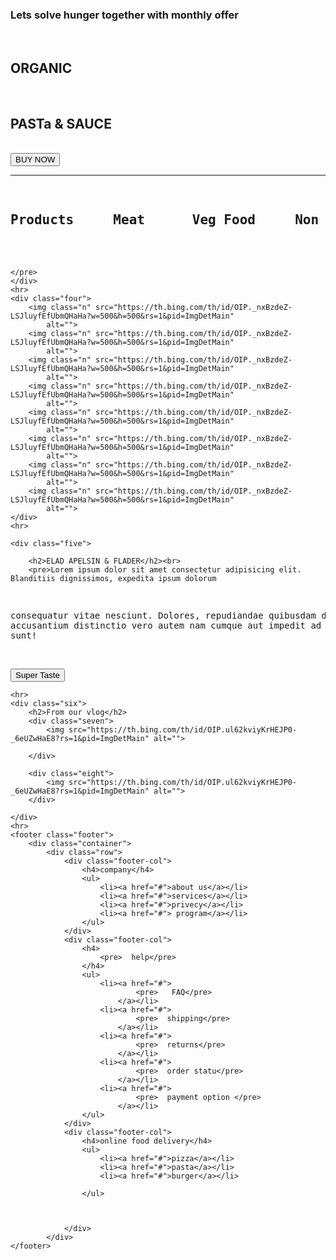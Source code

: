 <!DOCTYPE html>
<html lang="en">

<head>
    <meta charset="UTF-8">
    <meta name="viewport" content="width=device-width, initial-scale=1.0">
    <title>Document</title>
    <link rel="stylesheet" href="style.css">
</head>

<body>
    <div class="one">
        <img class="r" src="https://th.bing.com/th/id/OIP.ul62kviyKrHEJP0-_6eUZwHaE8?rs=1&pid=ImgDetMain" alt="">
        <div class="two">
            <h3>Lets solve hunger together with monthly offer</h3><br>
            <h2>ORGANIC</h2><br>
            <h2>PASTa & SAUCE</h2><br>
            <button id="eleven">BUY NOW</button>
        </div>
    </div>
    <hr>
    <div class="three">
        <pre>
        <h2>Products     Meat      Veg Food     Non Veg Food    <button id="twelve">ORDER NOW</button> </h2>
    
    </pre>
    </div>
    <hr>
    <div class="four">
        <img class="n" src="https://th.bing.com/th/id/OIP._nxBzdeZ-LSJluyfEfUbmQHaHa?w=500&h=500&rs=1&pid=ImgDetMain"
            alt="">
        <img class="n" src="https://th.bing.com/th/id/OIP._nxBzdeZ-LSJluyfEfUbmQHaHa?w=500&h=500&rs=1&pid=ImgDetMain"
            alt="">
        <img class="n" src="https://th.bing.com/th/id/OIP._nxBzdeZ-LSJluyfEfUbmQHaHa?w=500&h=500&rs=1&pid=ImgDetMain"
            alt="">
        <img class="n" src="https://th.bing.com/th/id/OIP._nxBzdeZ-LSJluyfEfUbmQHaHa?w=500&h=500&rs=1&pid=ImgDetMain"
            alt="">
        <img class="n" src="https://th.bing.com/th/id/OIP._nxBzdeZ-LSJluyfEfUbmQHaHa?w=500&h=500&rs=1&pid=ImgDetMain"
            alt="">
        <img class="n" src="https://th.bing.com/th/id/OIP._nxBzdeZ-LSJluyfEfUbmQHaHa?w=500&h=500&rs=1&pid=ImgDetMain"
            alt="">
        <img class="n" src="https://th.bing.com/th/id/OIP._nxBzdeZ-LSJluyfEfUbmQHaHa?w=500&h=500&rs=1&pid=ImgDetMain"
            alt="">
        <img class="n" src="https://th.bing.com/th/id/OIP._nxBzdeZ-LSJluyfEfUbmQHaHa?w=500&h=500&rs=1&pid=ImgDetMain"
            alt="">
    </div>
    <hr>

    <div class="five">

        <h2>ELAD APELSIN & FLADER</h2><br>
        <pre>Lorem ipsum dolor sit amet consectetur adipisicing elit. Blanditiis dignissimos, expedita ipsum dolorum 
consequatur vitae  nesciunt. Dolores, repudiandae quibusdam deleniti, accusantium distinctio vero autem 
 nam cumque aut impedit ad sunt!</pre><br>
        <button id="thirteen">Super Taste</button>
    </div>

    <hr>
    <div class="six">
        <h2>From our vlog</h2>
        <div class="seven">
            <img src="https://th.bing.com/th/id/OIP.ul62kviyKrHEJP0-_6eUZwHaE8?rs=1&pid=ImgDetMain" alt="">

        </div>

        <div class="eight">
            <img src="https://th.bing.com/th/id/OIP.ul62kviyKrHEJP0-_6eUZwHaE8?rs=1&pid=ImgDetMain" alt="">
        </div>

    </div>
    <hr>
    <footer class="footer">
        <div class="container">
            <div class="row">
                <div class="footer-col">
                    <h4>company</h4>
                    <ul>
                        <li><a href="#">about us</a></li>
                        <li><a href="#">services</a></li>
                        <li><a href="#">privecy</a></li>
                        <li><a href="#"> program</a></li>
                    </ul>
                </div>
                <div class="footer-col">
                    <h4>
                        <pre>  help</pre>
                    </h4>
                    <ul>
                        <li><a href="#">
                                <pre>   FAQ</pre>
                            </a></li>
                        <li><a href="#">
                                <pre>  shipping</pre>
                            </a></li>
                        <li><a href="#">
                                <pre>  returns</pre>
                            </a></li>
                        <li><a href="#">
                                <pre>  order statu</pre>
                            </a></li>
                        <li><a href="#">
                                <pre>  payment option </pre>
                            </a></li>
                    </ul>
                </div>
                <div class="footer-col">
                    <h4>online food delivery</h4>
                    <ul>
                        <li><a href="#">pizza</a></li>
                        <li><a href="#">pasta</a></li>
                        <li><a href="#">burger</a></li>

                    </ul>



                </div>
            </div>
    </footer>
</body>

</html>
